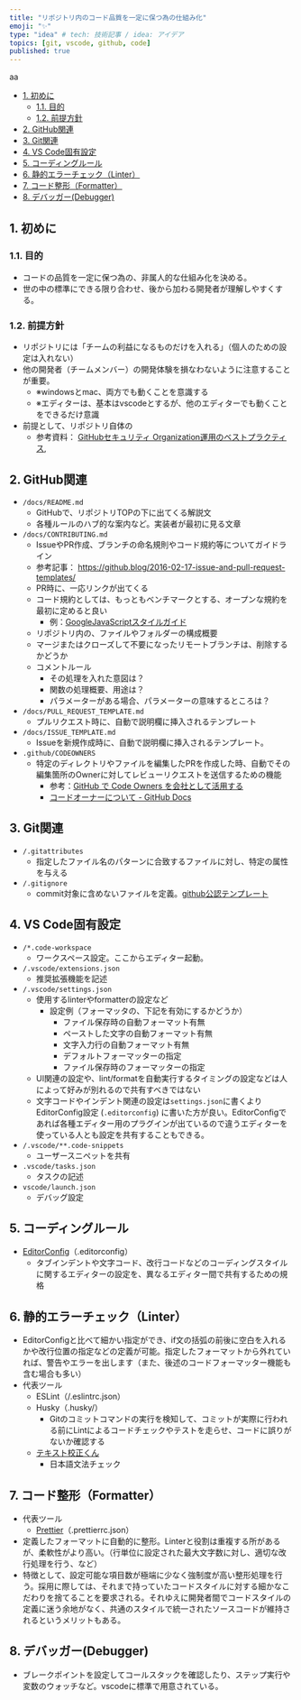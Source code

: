 ```yaml
---
title: "リポジトリ内のコード品質を一定に保つ為の仕組み化"
emoji: "✨"
type: "idea" # tech: 技術記事 / idea: アイデア
topics: [git, vscode, github, code]
published: true
---
```


aa

- [1. 初めに](#1.-%E5%88%9D%E3%82%81%E3%81%AB)
  - [1.1. 目的](#1.1.-%E7%9B%AE%E7%9A%84)
  - [1.2. 前提方針](#1.2.-%E5%89%8D%E6%8F%90%E6%96%B9%E9%87%9D)
- [2. GitHub関連](#2.-github%E9%96%A2%E9%80%A3)
- [3. Git関連](#3.-git%E9%96%A2%E9%80%A3)
- [4. VS Code固有設定](#4.-vs-code%E5%9B%BA%E6%9C%89%E8%A8%AD%E5%AE%9A)
- [5. コーディングルール](#5.-%E3%82%B3%E3%83%BC%E3%83%87%E3%82%A3%E3%83%B3%E3%82%B0%E3%83%AB%E3%83%BC%E3%83%AB)
- [6. 静的エラーチェック（Linter）](#6.-%E9%9D%99%E7%9A%84%E3%82%A8%E3%83%A9%E3%83%BC%E3%83%81%E3%82%A7%E3%83%83%E3%82%AF%EF%BC%88linter%EF%BC%89)
- [7. コード整形（Formatter）](#7.-%E3%82%B3%E3%83%BC%E3%83%89%E6%95%B4%E5%BD%A2%EF%BC%88formatter%EF%BC%89)
- [8. デバッガー(Debugger)](#8.-%E3%83%87%E3%83%90%E3%83%83%E3%82%AC%E3%83%BC%28debugger%29)

## 1. 初めに

### 1.1. 目的

- コードの品質を一定に保つ為の、非属人的な仕組み化を決める。
- 世の中の標準にできる限り合わせ、後から加わる開発者が理解しやすくする。

### 1.2. 前提方針

- リポジトリには「チームの利益になるものだけを入れる」（個人のための設定は入れない）
- 他の開発者（チームメンバー）の開発体験を損なわないように注意することが重要。
  - ※windowsとmac、両方でも動くことを意識する
  - ※エディターは、基本はvscodeとするが、他のエディターでも動くことをできるだけ意識
- 前提として、リポジトリ自体の
  - 参考資料： [GitHubセキュリティ Organization運用のベストプラクティス](https://zenn.dev/tmknom/books/github-organization-security/viewer/introduction),

## 2. GitHub関連

- `/docs/README.md`
  - GitHubで、リポジトリTOPの下に出てくる解説文
  - 各種ルールのハブ的な案内など。実装者が最初に見る文章
- `/docs/CONTRIBUTING.md`
  - IssueやPR作成、ブランチの命名規則やコード規約等についてガイドライン
  - 参考記事： <https://github.blog/2016-02-17-issue-and-pull-request-templates/>
  - PR時に、一応リンクが出てくる
  - コード規約としては、もっともベンチマークとする、オープンな規約を最初に定めると良い
    - 例：[GoogleJavaScriptスタイルガイド](https://google.github.io/styleguide/jsguide.html)
  - リポジトリ内の、ファイルやフォルダーの構成概要
  - マージまたはクローズして不要になったリモートブランチは、削除するかどうか
  - コメントルール
    - その処理を入れた意図は？
    - 関数の処理概要、用途は？
    - パラメーターがある場合、パラメーターの意味するところは？
- `/docs/PULL_REQUEST_TEMPLATE.md`
  - プルリクエスト時に、自動で説明欄に挿入されるテンプレート
- `/docs/ISSUE_TEMPLATE.md`
  - Issueを新規作成時に、自動で説明欄に挿入されるテンプレート。
- `.github/CODEOWNERS`
  - 特定のディレクトリやファイルを編集したPRを作成した時、自動でその編集箇所のOwnerに対してレビューリクエストを送信するための機能
    - 参考：[GitHub で Code Owners を会社として活用する](https://zenn.dev/matken/articles/github-codeowners)
    - [コードオーナーについて - GitHub Docs](https://docs.github.com/ja/repositories/managing-your-repositorys-settings-and-features/customizing-your-repository/about-code-owners#codeowners-file-location)

## 3. Git関連

- `/.gitattributes`
  - 指定したファイル名のパターンに合致するファイルに対し、特定の属性を与える
- `/.gitignore`
  - commit対象に含めないファイルを定義。[github公認テンプレート](https://github.com/github/gitignore)

## 4. VS Code固有設定

- `/*.code-workspace`
  - ワークスペース設定。ここからエディター起動。
- `/.vscode/extensions.json`
  - 推奨拡張機能を記述
- `/.vscode/settings.json`
  - 使用するlinterやformatterの設定など
    - 設定例（フォーマッタの、下記を有効にするかどうか）
      - ファイル保存時の自動フォーマット有無
      - ペーストした文字の自動フォーマット有無
      - 文字入力行の自動フォーマット有無
      - デフォルトフォーマッターの指定
      - ファイル保存時のフォーマッターの指定
  - UI関連の設定や、lint/formatを自動実行するタイミングの設定などは人によって好みが別れるので共有すべきではない
  - 文字コードやインデント関連の設定は`settings.json`に書くよりEditorConfig設定 (`.editorconfig`) に書いた方が良い。EditorConfigであれば各種エディター用のプラグインが出ているので違うエディターを使っている人とも設定を共有することもできる。
- `/.vscode/**.code-snippets`
  - ユーザースニペットを共有
- `.vscode/tasks.json`
  - タスクの記述
- `vscode/launch.json`
  - デバッグ設定

## 5. コーディングルール

- [EditorConfig](https://marketplace.visualstudio.com/items?itemName=EditorConfig.EditorConfig)（.editorconfig）
  - タブインデントや文字コード、改行コードなどのコーディングスタイルに関するエディターの設定を、異なるエディター間で共有するための規格

## 6. 静的エラーチェック（Linter）

- EditorConfigと比べて細かい指定ができ、if文の括弧の前後に空白を入れるかや改行位置の指定などの定義が可能。指定したフォーマットから外れていれば、警告やエラーを出します（また、後述のコードフォーマッター機能も含む場合も多い）
- 代表ツール
  - ESLint（/.eslintrc.json）
  - Husky（.husky/）
    - Gitのコミットコマンドの実行を検知して、コミットが実際に行われる前にLintによるコードチェックやテストを走らせ、コードに誤りがないか確認する
  - [テキスト校正くん](https://marketplace.visualstudio.com/items?itemName=ICS.japanese-proofreading)
    - 日本語文法チェック

## 7. コード整形（Formatter）

- 代表ツール
  - [Prettier](https://marketplace.visualstudio.com/items?itemName=esbenp.prettier-vscode)（.prettierrc.json）
- 定義したフォーマットに自動的に整形。Linterと役割は重複する所があるが、柔軟性がより高い。（行単位に設定された最大文字数に対し、適切な改行処理を行う、など）
- 特徴として、設定可能な項目数が極端に少なく強制度が高い整形処理を行う。採用に際しては、それまで持っていたコードスタイルに対する細かなこだわりを捨てることを要求される。それゆえに開発者間でコードスタイルの定義に迷う余地がなく、共通のスタイルで統一されたソースコードが維持されるというメリットもある。

## 8. デバッガー(Debugger)

- ブレークポイントを設定してコールスタックを確認したり、ステップ実行や変数のウォッチなど。vscodeに標準で用意されている。
